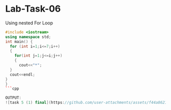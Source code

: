 # Lab-Task-06
Using  nested For Loop
```cpp
#include <iostream>
using namespace std;
int main() {
  for (int i=1;i<=7;i++)
  {
    for(int j=1;j<=i;j++)
    {
      cout<<"*";
  }
  cout<<endl;
}
}
```cpp

OUTPUT:
![task 5 (1) final](https://github.com/user-attachments/assets/f44a8621-72f3-41d9-8a9e-58fd75bb9184)



